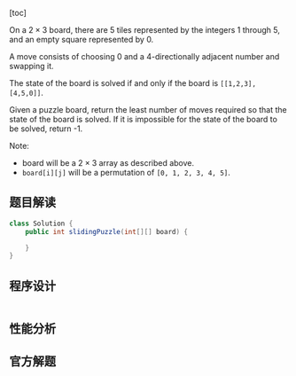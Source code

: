 [toc]

On a $2 \times 3$ board, there are 5 tiles represented by the integers 1 through 5, and an empty square represented by 0.

A move consists of choosing 0 and a 4-directionally adjacent number and swapping it.

The state of the board is solved if and only if the board is `[[1,2,3],[4,5,0]]`.

Given a puzzle board, return the least number of moves required so that the state of the board is solved. If it is impossible for the state of the board to be solved, return -1.



Note:

* board will be a $2 \times 3$ array as described above.
* `board[i][j]` will be a permutation of `[0, 1, 2, 3, 4, 5]`.



## 题目解读



```java
class Solution {
    public int slidingPuzzle(int[][] board) {

    }
}
```

## 程序设计



```java

```

## 性能分析



## 官方解题

